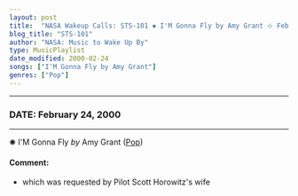 ```yaml
---
layout: post
title:  "NASA Wakeup Calls: STS-101 ✺ I'M Gonna Fly by Amy Grant ⊹ February 24, 2000"
blog_title: "STS-101"
author: "NASA: Music to Wake Up By"
type: MusicPlaylist
date_modified: 2000-02-24
songs: ["I'M Gonna Fly by Amy Grant"]
genres: ["Pop"]
---
```


----
### DATE: February 24, 2000
----
✺ I'M Gonna Fly *by* Amy Grant ([Pop](https://www.discogs.com/genre/Pop)) <a target="blank_" href="https://www.discogs.com/Amy-Grant-Im-Gonna-Fly/release/14041057">
    <i class="fas fa-compact-disc"
       title="Discogs entry for this song"
       alt="Discogs entry for this song"
       style="font-size: 1.1em;"></i></a>
    

#### Comment:
* which was requested by Pilot Scott Horowitz's wife



<br/>
<center>
	<a target="_blank"
	   href="https://twitter.com/intent/tweet?hashtags=Space,NASA,Playlist,NASAWakeupCalls,SpaceProgram&text=🚀 {{ page.author}}, {{ page.title }}. {{ site.url }}{{ page.url }}&via=nasawakeupcalls"><i class="fab fa-twitter" title="Tweet this page" alt="Tweet this page" style="font-size: 1.3em;"></i></a>
	&nbsp; 	<i class="fas fa-user-astronaut" style="font-size: 1.5em;"></i> &nbsp;
    <a id="custom_amazon_link"
       type="amzn" search="#"
       category="popular music">
    <i class="fab fa-amazon" style="font-size: 1.3em;"></i></a>
</center>

<!-- Randomly resolve an individual entry from a song array -->
<script src="/assets/javascript/seedrandom.min.js"></script>
<script>
  var wake_me_up = ["I'M Gonna Fly by Amy Grant"];
  var prng = new Math.seedrandom();
  function randomSong() {
    song = wake_me_up[Math.floor(Math.random() * wake_me_up.length)];
    var amazon_link = document.getElementById("custom_amazon_link");
    amazon_link.setAttribute("search", song);
  }
  window.onload = randomSong();
</script>
